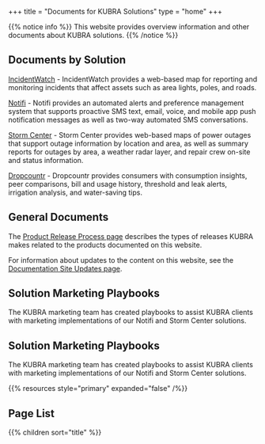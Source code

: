 +++
title = "Documents for KUBRA Solutions"
type = "home"
+++

{{% notice info %}}
This website provides overview information and other documents about KUBRA solutions.
{{% /notice %}}

## Documents by Solution ##

[IncidentWatch](/incidentwatch/) - IncidentWatch provides a web-based map for reporting and monitoring incidents that affect assets such as area lights, poles, and roads.

[Notifi](/notifi/) - Notifi provides an automated alerts and preference management system that supports proactive SMS text, email, voice, and mobile app push notification messages as well as two-way automated SMS conversations.

[Storm Center](/storm-center/) - Storm Center provides web-based maps of power outages that support outage information by location and area, as well as summary reports for outages by area, a weather radar layer, and repair crew on-site and status information.

[Dropcountr](/dropcountr) - Dropcountr provides consumers with consumption insights, peer comparisons, bill and usage history, threshold and leak alerts, irrigation analysis, and water-saving tips.

## General Documents ##

The [Product Release Process page](/release-process/) describes the types of releases KUBRA makes related to the products documented on this website.

For information about updates to the content on this website, see the [Documentation Site Updates page](/updates/).

## Solution Marketing Playbooks ##

The KUBRA marketing team has created playbooks to assist KUBRA clients with marketing implementations of our Notifi and Storm Center solutions.

## Solution Marketing Playbooks ##

The KUBRA marketing team has created playbooks to assist KUBRA clients with marketing implementations of our Notifi and Storm Center solutions.

{{% resources style="primary" expanded="false" /%}}

## Page List ##

{{% children sort="title" %}}
